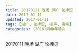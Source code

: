 ```yaml
---
title: 20170111 晚场 湖广 论捧逗
date: 2017-01-11
updated: 2017-01-11
tags: [湖广, 论捧逗, 相声, 高峰] 
categories: (2016)丙申年场次 
---
```

20170111 晚场 湖广 论捧逗
